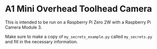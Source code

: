 # A1 Mini Overhead Toolhead Camera

This is intended to be run on a Raspberry Pi Zero 2W with a Raspberry Pi Camera
Module 3.

Make sure to make a copy of `my_secrets_example.py` called `my_secrets.py` and
fill in the necessary information.